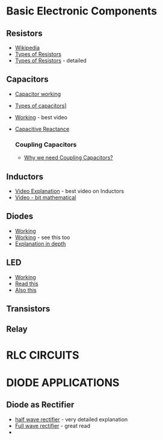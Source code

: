 # Basic Electronic Components

## Resistors
- [Wikipedia](https://en.wikipedia.org/wiki/Resistor)
- [Types of Resistors](https://www.electronics-tutorials.ws/resistor/res_1.html)
- [Types of Resistors](https://www.electricaltechnology.org/2015/01/resistor-types-resistors-fixed-variable-linear-non-linear.html) - detailed

## Capacitors
- [Capacitor working](https://www.electronics-tutorials.ws/capacitor/cap_1.html)
- [Types of capacitors](https://www.elprocus.com/capacitors-types-applications/)]
- [Working](https://www.youtube.com/watch?v=X4EUwTwZ110) - best video 
- [Capacitive Reactance](https://www.electronicsforu.com/resources/learn-electronics/capacitive-reactance)

    ### Coupling Capacitors
    - [Why we need Coupling Capacitors?](https://www.youtube.com/watch?v=tZmXTADSmMs)
## Inductors
- [Video Explanation](https://www.youtube.com/watch?v=KSylo01n5FY&t=553s) - best video on Inductors
- [Video - bit mathematical](https://www.youtube.com/watch?v=R2QQ0yiqH_U)



## Diodes
- [Working](https://www.youtube.com/watch?v=Fwj_d3uO5g8)
- [Working](https://www.youtube.com/watch?v=JNi6WY7WKAI) - see this too
- [Explanation in depth](https://www.electrical4u.com/diode-working-principle-and-types-of-diode/)


## LED
- [Working](https://www.youtube.com/watch?v=wl45Rrt4j2U&t=194s)
- [Read this](https://www.toppr.com/bytes/principles-of-led/)
- [Also this](https://www.elprocus.com/light-emitting-diode-led-working-application/)

## Transistors




## Relay



# RLC CIRCUITS






# DIODE APPLICATIONS

## Diode as Rectifier
- [half wave rectifier](https://www.electrical4u.com/half-wave-rectifiers/) - very detailed explanation
- [Full wave rectifier](https://physics-and-radio-electronics.com/electronic-devices-and-circuits/rectifier/fullwaverectifier.html) - great read
- 
